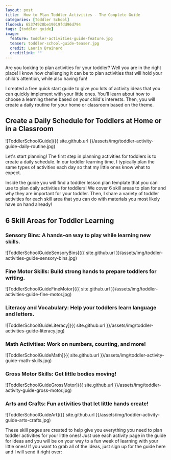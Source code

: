 ```yaml
---
layout: post
title:  How to Plan Toddler Activities - The Complete Guide
categories: [Toddler School]
flodesk: 65374920be19019fdd96d794
tags: [toddler guide]
image:
  feature: toddler-activities-guide-feature.jpg
  teaser: toddler-school-guide-teaser.jpg
  credit: Laurin Brainard
  creditlink: ""
---
```

Are you looking to plan activities for your toddler? Well you are in the right place! I know how challenging it can be to plan activities that will hold your child's attention, while also having fun! 

I created a free quick start guide to give you lots of activity ideas that you can quickly implement with your little ones. You'll learn about how to choose a learning theme based on your child's interests. Then, you will create a daily routine for your home or classroom based on the theme. 

<div id="fd-form-65388aed2aaccd4af3f7fe5a"></div>
<script>
  window.fd('form', {
    formId: '65388aed2aaccd4af3f7fe5a',
    containerEl: '#fd-form-65388aed2aaccd4af3f7fe5a'
  });
</script>

## Create a Daily Schedule for Toddlers at Home or in a Classroom

![ToddlerSchoolGuide]({{ site.github.url }}/assets/img/toddler-activity-guide-daily-routine.jpg)

Let's start planning! The first step in planning activities for toddlers is to create a daily schedule. In our toddler learning time, I typically plan the same types of activities each day so that my little ones know what to expect.

Inside the guide you will find a toddler lesson plan template that you can use to plan daily activities for toddlers! We cover 6 skill areas to plan for and why they are important for your toddler. Then, I share a variety of toddler activities for each skill area that you can do with materials you most likely have on hand already! 

## 6 Skill Areas for Toddler Learning

### Sensory Bins: A hands-on way to play while learning new skills.
![ToddlerSchoolGuideSensoryBins]({{ site.github.url }}/assets/img/toddler-activities-guide-sensory-bins.jpg)

### Fine Motor Skills: Build strong hands to prepare toddlers for writing.
![ToddlerSchoolGuideFineMotor]({{ site.github.url }}/assets/img/toddler-activities-guide-fine-motor.jpg)

### Literacy and Vocabulary: Help your toddlers learn language and letters.
![ToddlerSchoolGuideLiteracy]({{ site.github.url }}/assets/img/toddler-activities-guide-literacy.jpg)

### Math Activities: Work on numbers, counting, and more!
![ToddlerSchoolGuideMath]({{ site.github.url }}/assets/img/toddler-activity-guide-math-skills.jpg)

### Gross Motor Skills: Get little bodies moving!
![ToddlerSchoolGuideGrossMotor]({{ site.github.url }}/assets/img/toddler-activity-guide-gross-motor.jpg)

### Arts and Crafts: Fun activities that let little hands create!
![ToddlerSchoolGuideArt]({{ site.github.url }}/assets/img/toddler-activity-guide-arts-crafts.jpg)

These skill pages are created to help give you everything you need to plan toddler activities for your little ones! Just use each activity page in the guide for ideas and you will be on your way to a fun week of learning with your little ones! If you want to grab all of the ideas, just sign up for the guide here and I will send it right over:

<div id="fd-form-65374920be19019fdd96d794"></div>
<script>
  window.fd('form', {
    formId: '65374920be19019fdd96d794',
    containerEl: '#fd-form-65374920be19019fdd96d794'
  });
</script>